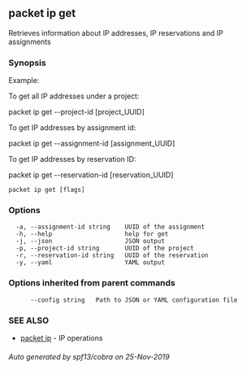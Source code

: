 ## packet ip get

Retrieves information about IP addresses, IP reservations and IP assignments

### Synopsis

Example:
	
To get all IP addresses under a project:

packet ip get --project-id [project_UUID] 

To get IP addresses by assignment id:

packet ip get --assignment-id [assignment_UUID]

To get IP addresses by reservation ID:

packet ip get --reservation-id [reservation_UUID]

	

```
packet ip get [flags]
```

### Options

```
  -a, --assignment-id string    UUID of the assignment
  -h, --help                    help for get
  -j, --json                    JSON output
  -p, --project-id string       UUID of the project
  -r, --reservation-id string   UUID of the reservation
  -y, --yaml                    YAML output
```

### Options inherited from parent commands

```
      --config string   Path to JSON or YAML configuration file
```

### SEE ALSO

* [packet ip](packet_ip.md)	 - IP operations

###### Auto generated by spf13/cobra on 25-Nov-2019
